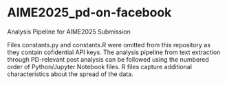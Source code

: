 # AIME2025_pd-on-facebook
Analysis Pipeline for AIME2025 Submission

Files constants.py and constants.R were omitted from this repository as they contain cofidential API keys. The analysis pipeline from text extraction through PD-relevant post analysis can be followed using the numbered order of Python/Jupyter Notebook files. R files capture additional characteristics about the spread of the data. 
